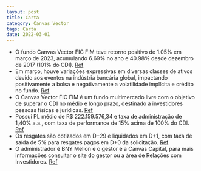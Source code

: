 ```yaml
---
layout: post
title: Carta
category: Canvas_Vector
tags: Carta
date: 2022-03-01
---
```


- O fundo Canvas Vector FIC FIM teve retorno positivo de 1.05% em março de 2023, acumulando 6.69% no ano e 40.98% desde dezembro de 2017 (101% do CDI).
<a href="#" onclick="search_on_pdf('desde o início do fundo, em dezembro de 2017, o retorno é de 40.98% (101% do CDI).    Desempenho')">Ref</a>
- Em março, houve variações expressivas em diversas classes de ativos devido aos eventos na indústria bancária global, impactando positivamente a bolsa e negativamente a volatilidade implícita e crédito no fundo.
<a href="#" onclick="search_on_pdf('quais se destacou a segunda maior quebra de um banco norte-americano na história. As fortes reações ')">Ref</a>
- O Canvas Vector FIC FIM é um fundo multimercado livre com o objetivo de superar o CDI no médio e longo prazo, destinado a investidores pessoas físicas e jurídicas.
<a href="#" onclick="search_on_pdf('desde o início do fundo, em dezembro de 2017, o retorno é de 40.98% (101% do CDI).    Desempenho')">Ref</a>
- Possui PL médio de R$ 222.159.576,34 e taxa de administração de 1,40% a.a., com taxa de performance de 15% acima de 100% do CDI.
<a href="#" onclick="search_on_pdf('patrimônio líquido apurado nos últimos doze meses): R$ 222.159.576,34; Taxa de administração de 1,40')">Ref</a>
- Os resgates são cotizados em D+29 e liquidados em D+1, com taxa de saída de 5% para resgates pagos em D+0 da solicitação.
<a href="#" onclick="search_on_pdf('d.u. após a data de cotização). Taxa de saída de 5.00% do valor resgatado para resgates pagos em D+0')">Ref</a>
- O administrador é BNY Mellon e o gestor é a Canvas Capital, para mais informações consultar o site do gestor ou a área de Relações com Investidores.
<a href="#" onclick="search_on_pdf('Para mais informações, consulte o site do Gestor: www.canvascapital.com.br ou entre em contato com a')">Ref</a>
